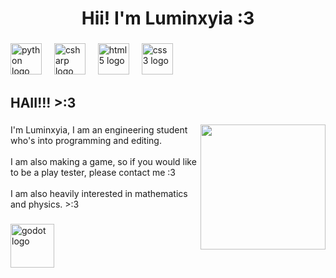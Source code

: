 <h1 align="center">Hii! I'm Luminxyia :3 </h1>

###

<div align="left">
  <img src="https://img.shields.io/badge/Python-3776AB?logo=python&logoColor=white&style=for-the-badge" height="50" alt="python logo"  />
  <img width="12" />
  <img src="https://img.shields.io/badge/C Sharp-239120?logo=csharp&logoColor=white&style=for-the-badge" height="50" alt="csharp logo"  />
  <img width="12" />
  <img src="https://cdn.jsdelivr.net/gh/devicons/devicon/icons/html5/html5-original.svg" height="50" alt="html5 logo"  />
  <img width="12" />
  <img src="https://cdn.jsdelivr.net/gh/devicons/devicon/icons/css3/css3-original.svg" height="50" alt="css3 logo"  />
</div>

###

<h2 align="left">HAII!!! >:3</h2>

###

<img align="right" height="200" src="https://i.pinimg.com/736x/f4/95/14/f495146fbfd359373f6ca69ac2c16327.jpg"  />

###

<p align="left">I'm  Luminxyia, I am an engineering student who's into programming and editing.<br><br>I am also making a game, so if you would like to be a play tester, please contact me :3<br><br>I am also heavily interested in mathematics and physics. >:3</p>

###

<div align="left">
  <img src="https://img.shields.io/badge/Godot Engine-478CBF?logo=godotengine&logoColor=white&style=for-the-badge" height="70" alt="godot logo"  />
</div>

###
